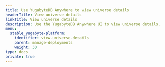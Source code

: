 ```yaml
---
title: Use YugabyteDB Anywhere to view universe details
headerTitle: View universe details
linkTitle: View universe details
description: Use the YugabyteDB Anywhere UI to view universe details.
menu:
  stable_yugabyte-platform:
    identifier: view-universe-details
    parent: manage-deployments
    weight: 30
type: docs
private: true
---
```

